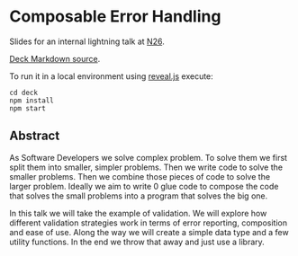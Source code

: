 # Composable Error Handling

Slides for an internal lightning talk at [N26](https://www.n26.com).

[Deck Markdown source](/src/main/ank/README.md).

To run it in a local environment using [reveal.js](https://github.com/hakimel/reveal.js/) execute:

```
cd deck
npm install
npm start
```

## Abstract

As Software Developers we solve complex problem. To solve them we first split them into smaller, simpler problems. Then we write code to solve the smaller problems. Then we combine those pieces of code to solve the larger problem. Ideally we aim to write 0 glue code to compose the code that solves the small problems into a program that solves the big one.

In this talk we will take the example of validation. We will explore how different validation strategies work in terms of error reporting, composition and ease of use. Along the way we will create a simple data type and a few utility functions. In the end we throw that away and just use a library.
